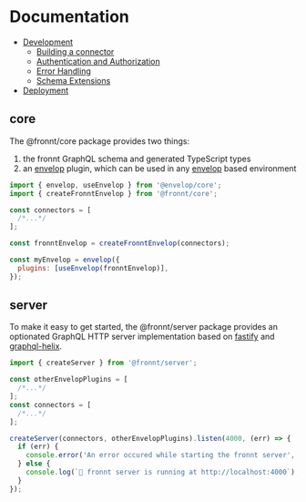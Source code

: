 # Documentation

- [Development](development/README.md)
  - [Building a connector](development/README.md#building-a-connector)
  - [Authentication and Authorization](development/auth/README.md)
  - [Error Handling](development/error-handling/README.md)
  - [Schema Extensions](development/schema-extensions/README.md)
- [Deployment](deployment/README.md)

## core

The @fronnt/core package provides two things:

1. the fronnt GraphQL schema and generated TypeScript types
2. an [envelop](https://www.envelop.dev/) plugin, which can be used in any [envelop](https://www.envelop.dev/) based
   environment

```js
import { envelop, useEnvelop } from '@envelop/core';
import { createFronntEnvelop } from '@fronnt/core';

const connectors = [
  /*...*/
];

const fronntEnvelop = createFronntEnvelop(connectors);

const myEnvelop = envelop({
  plugins: [useEnvelop(fronntEnvelop)],
});
```

## server

To make it easy to get started, the @fronnt/server package provides an optionated GraphQL HTTP server
implementation based on [fastify](https://www.fastify.io/) and [graphql-helix](https://graphql-helix.vercel.app/).

```js
import { createServer } from '@fronnt/server';

const otherEnvelopPlugins = [
  /*...*/
];
const connectors = [
  /*...*/
];

createServer(connectors, otherEnvelopPlugins).listen(4000, (err) => {
  if (err) {
    console.error('An error occured while starting the fronnt server', err);
  } else {
    console.log(`🚀 fronnt server is running at http://localhost:4000`);
  }
});
```

